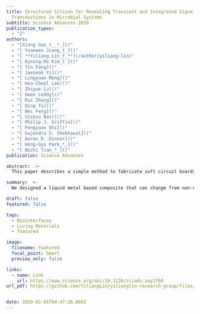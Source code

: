 ```yaml
---
title: Structured Silicon for Revealing Transient and Integrated Signal
  Transductions in Microbial Systems
subtitle: Science Advances 2020
publication_types:
  - "2"
authors:
  - "[Xiang Gao_†__*_]()"
  - "[ Yuanwen Jiang_†_]()"
  - "[ **Yiliang Lin_†_**](/author/yiliang-lin)"
  - "[ Kyoung-Ho Kim_†_]()"
  - "[ Yin Fang]()"
  - "[ Jaeseok Yi]()"
  - "[ Lingyuan Meng]()"
  - "[ Hoo-Cheol Lee]()"
  - "[ Zhiyue Lu]()"
  - "[ Owen Leddy]()"
  - "[ Rui Zhang]()"
  - "[ Qing Tu]()"
  - "[ Wei Feng]()"
  - "[ Vishnu Nair]()"
  - "[ Philip J. Griffin]()"
  - "[ Fengyuan Shi]()"
  - "[ Gajendra S. Shekhawat]()"
  - "[ Aaron R. Dinner]()"
  - "[ Hong-Gyu Park_*_]()"
  - "[ Bozhi Tian_*_]()"
publication: Science Advances

abstract:  >-
  This paper describes a simple method to fabricate soft circuit boards, antennas, and conductive paths composed of liquid metal nanoparticles embedded in an elastomeric matrix. These films of nanoparticles become electrically conductive after applying localized pressure that merges the particles together to form conductive traces. Two concepts motivate this work: (1) The ability to create an analog of circuit boards out of soft materials, which offers a route to connect circuit elements for unconventional electronics and (2) the ability to “draw” antennas to a desired geometry on demand, which is appealing for customizing communication devices on the fly.

summary:  >-
  We designed a liquid metal based composite that can change from non-conductive states to fully conductive states with mechanical pressure. Therefore, we can simply use a pen to create arbitrary conductive circuits on a soft substrate.

draft: false
featured: false

tags:
  - Biointerfaces
  - Living Materials
  - featured

image:
  filename: featured
  focal_point: Smart
  preview_only: false

links:
  - name: Link
    url: https://www.science.org/doi/10.1126/sciadv.aay2760
url_pdf: https://github.com/YiliangLin/yilianglin-research-group/files/9957721/Gao.et.al.-.2020.-.Structured.silicon.for.revealing.transient.and.int.pdf


date: 2020-02-01T04:47:16.066Z
---
```

